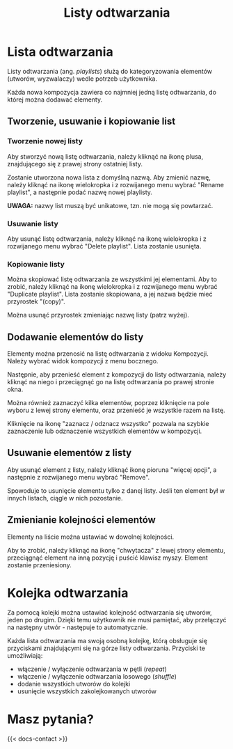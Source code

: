 ﻿---
title: "Listy odtwarzania"
description: "Tworzenie i wypełnianie list odtwarzania."
weight: 70
---

# Lista odtwarzania

Listy odtwarzania (ang. *playlists*) służą do kategoryzowania elementów (utworów, wyzwalaczy) wedle potrzeb użytkownika. 

Każda nowa kompozycja zawiera co najmniej jedną listę odtwarzania, do której można dodawać elementy.

## Tworzenie, usuwanie i kopiowanie list

### Tworzenie nowej listy

Aby stworzyć nową listę odtwarzania, należy kliknąć na ikonę plusa, znajdującego się z prawej strony ostatniej listy.

Zostanie utworzona nowa lista z domyślną nazwą. Aby zmienić nazwę, należy kliknąć na ikonę wielokropka i z rozwijanego menu wybrać "Rename playlist", a następnie podać nazwę nowej playlisty. 

**UWAGA:** nazwy list muszą być unikatowe, tzn. nie mogą się powtarzać.

### Usuwanie listy

Aby usunąć listę odtwarzania, należy kliknąć na ikonę wielokropka i z rozwijanego menu wybrać "Delete playlist". Lista zostanie usunięta.

### Kopiowanie listy

Można skopiować listę odtwarzania ze wszystkimi jej elementami. Aby to zrobić, należy kliknąć na ikonę wielokropka i z rozwijanego menu wybrać "Duplicate playlist". Lista zostanie skopiowana, a jej nazwa będzie mieć przyrostek "(copy)". 

Można usunąć przyrostek zmieniając nazwę listy (patrz wyżej).

## Dodawanie elementów do listy

Elementy można przenosić na listę odtwarzania z widoku Kompozycji. Należy wybrać widok kompozycji z menu bocznego.

Następnie, aby przenieść element z kompozycji do listy odtwarzania, należy kliknąć na niego i przeciągnąć go na listę odtwarzania po prawej stronie okna.

Można również zaznaczyć kilka elementów, poprzez kliknięcie na pole wyboru z lewej strony elementu, oraz przenieść je wszystkie razem na listę. 

Kliknięcie na ikonę "zaznacz / odznacz wszystko" pozwala na szybkie zaznaczenie lub odznaczenie wszystkich elementów w kompozycji.

## Usuwanie elementów z listy

Aby usunąć element z listy, należy kliknąć ikonę pioruna "więcej opcji", a następnie z rozwijanego menu wybrać "Remove".

Spowoduje to usunięcie elementu tylko z danej listy. Jeśli ten element był w innych listach, ciągle w nich pozostanie. 

## Zmienianie kolejności elementów

Elementy na liście można ustawiać w dowolnej kolejności.

Aby to zrobić, należy kliknąć na ikonę "chwytacza" z lewej strony elementu, przeciągnąć element na inną pozycję i puścić klawisz myszy. Element zostanie przeniesiony.

# Kolejka odtwarzania

Za pomocą kolejki można ustawiać kolejność odtwarzania się utworów, jeden po drugim. Dzięki temu użytkownik nie musi pamiętać, aby przełączyć na następny utwór - następuje to automatycznie.

Każda lista odtwarzania ma swoją osobną kolejkę, którą obsługuje się przyciskami znajdującymi się na górze listy odtwarzania. Przyciski te umożliwiają:
- włączenie / wyłączenie odtwarzania w pętli (*repeat*)
- włączenie / wyłączenie odtwarzania losowego (*shuffle*)
- dodanie wszystkich utworów do kolejki
- usunięcie wszystkich zakolejkowanych utworów

## 

# Masz pytania?

{{< docs-contact >}}
